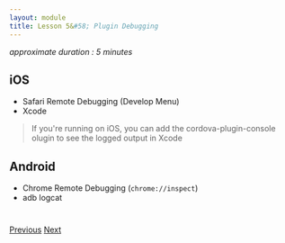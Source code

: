 ```yaml
---
layout: module
title: Lesson 5&#58; Plugin Debugging
---
```

_approximate duration : 5 minutes_

## iOS 
- Safari Remote Debugging (Develop Menu)
- Xcode

>If you're running on iOS, you can add the cordova-plugin-console olugin to see the logged output in Xcode

## Android 
- Chrome Remote Debugging (`chrome://inspect`)
- adb logcat


<div class="row" style="margin-top:40px;">
<div class="col-sm-12">
<a href="lesson4.html" class="btn btn-default"><i class="glyphicon glyphicon-chevron-left"></i> Previous</a>
<a href="lesson6.html" class="btn btn-default pull-right">Next <i class="glyphicon
glyphicon-chevron-right"></i></a>
</div>
</div>
